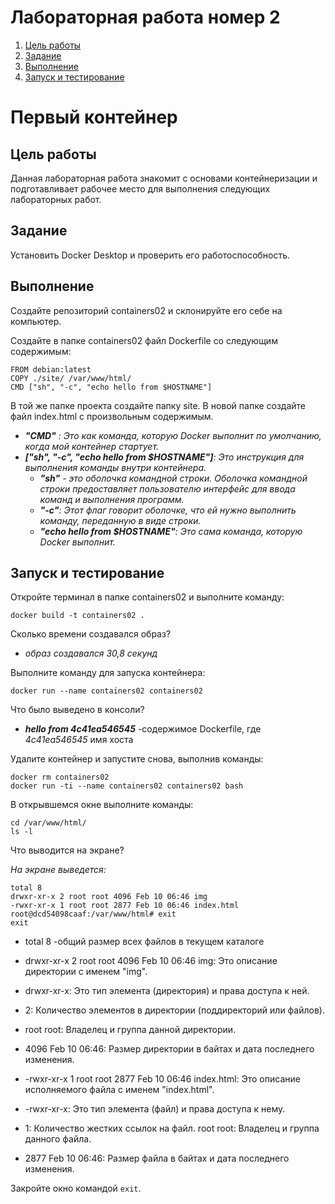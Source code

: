 # Лабораторная работа номер 2

1. [Цель работы](#Цель-работы)
2. [Задание](#задание)
3. [Выполнение](#выполнение)
4. [Запуск и тестирование](#запуск-и-тестирование)

# Первый контейнер

## Цель работы

Данная лабораторная работа знакомит с основами контейнеризации и подготавливает рабочее место для выполнения следующих лабораторных работ.

## Задание

Установить Docker Desktop и проверить его работоспособность.

## Выполнение
Создайте репозиторий containers02 и склонируйте его себе на компьютер.

Создайте в папке containers02 файл Dockerfile со следующим содержимым:
```
FROM debian:latest
COPY ./site/ /var/www/html/
CMD ["sh", "-c", "echo hello from $HOSTNAME"]
```
В той же папке проекта создайте папку site. В новой папке создайте файл index.html с произвольным содержимым.
* _**"CMD"** : Это как команда, которую Docker выполнит по умолчанию, когда мой контейнер стартует._
* _**["sh", "-c", "echo hello from $HOSTNAME"]**: Это инструкция для выполнения команды внутри контейнера._
  * _**"sh"** - это оболочка командной строки. Оболочка командной строки предоставляет пользователю интерфейс для ввода команд и выполнения программ._
  * _**"-c"**: Этот флаг говорит оболочке, что ей нужно выполнить команду, переданную в виде строки._
  * _**"echo hello from $HOSTNAME"**: Это сама команда, которую Docker выполнит._

## Запуск и тестирование
Откройте терминал в папке containers02 и выполните команду:

```docker build -t containers02 .```

Сколько времени создавался образ?
* _образ создавался 30,8 секунд_

Выполните команду для запуска контейнера:

```docker run --name containers02 containers02```

Что было выведено в консоли? 
* ___hello from 4c41ea546545___  -содержимое Dockerfile, где  _4c41ea546545_  имя хоста

Удалите контейнер и запустите снова, выполнив команды:

```
docker rm containers02
docker run -ti --name containers02 containers02 bash
```
В открывшемся окне выполните команды:

```
cd /var/www/html/
ls -l
```

Что выводится на экране?

_На экране выведется:_
```
total 8
drwxr-xr-x 2 root root 4096 Feb 10 06:46 img
-rwxr-xr-x 1 root root 2877 Feb 10 06:46 index.html
root@dcd54098caaf:/var/www/html# exit
exit
```
 * total 8 -общий размер всех файлов в текущем каталоге
 
* drwxr-xr-x 2 root root 4096 Feb 10 06:46 img: Это описание директории с именем "img".
* drwxr-xr-x: Это тип элемента (директория) и права доступа к ней.
* 2: Количество элементов в директории (поддиректорий или файлов).
* root root: Владелец и группа данной директории.
* 4096 Feb 10 06:46: Размер директории в байтах и дата последнего изменения.
* -rwxr-xr-x 1 root root 2877 Feb 10 06:46 index.html: Это описание исполняемого файла с именем "index.html".
* -rwxr-xr-x: Это тип элемента (файл) и права доступа к нему.
* 1: Количество жестких ссылок на файл.
root root: Владелец и группа данного файла.
* 2877 Feb 10 06:46: Размер файла в байтах и дата последнего изменения.

Закройте окно командой ```exit```.
